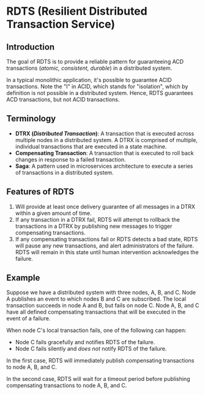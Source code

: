 # RDTS (Resilient Distributed Transaction Service)

## Introduction

The goal of RDTS is to provide a reliable pattern for guaranteeing ACD
transactions (*atomic, consistent, durable*) in a distributed system.

In a typical monolithic application, it's possible to guarantee ACID
transactions. Note the "I" in ACID, which stands for "isolation", which by
definition is not possible in a distributed system. Hence, RDTS guarantees ACD
transactions, but not ACID transactions.

## Terminology

- __DTRX (*Distributed Transaction*)__: A transaction that is executed across
  multiple nodes in a distributed system. A DTRX is comprised of multiple,
  individual transactions that are executed in a state machine.
- __Compensating Transaction__: A transaction that is executed to roll back changes
  in response to a failed transaction.
- __Saga__: A pattern used in microservices architecture to execute a series of
  transactions in a distributed system.

## Features of RDTS

1. Will provide at least once delivery guarantee of all messages in a DTRX
   within a given amount of time.
2. If any transaction in a DTRX fail, RDTS will attempt to rollback the
   transactions in a DTRX by publishing new messages to trigger compensating
   transactions.
3. If any compensating transactions fail or RDTS detects a bad state, RDTS will
   pause any new transactions, and alert administrators of the failure. RDTS will
   remain in this state until human intervention acknowledges the failure.

## Example
Suppose we have a distributed system with three nodes, A, B, and C.  Node A
publishes an event to which nodes B and C are subscribed. The local transaction
succeeds in node A and B, but fails on node C.  Node A, B, and C have all
defined compensating transactions that will be executed in the event of a
failure.

When node C's local transaction fails, one of the following can happen:
- Node C fails gracefully and notifies RDTS of the failure.
- Node C fails silently and *does not* notify RDTS of the failure.

In the first case, RDTS will immediately publish compensating transactions to
node A, B, and C.

In the second case, RDTS will wait for a timeout period before publishing
compensating transactions to node A, B, and C.
